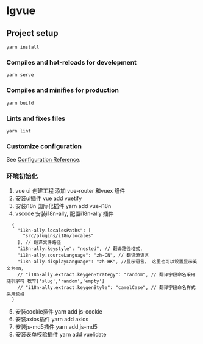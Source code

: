 # lgvue

## Project setup
```
yarn install
```

### Compiles and hot-reloads for development
```
yarn serve
```

### Compiles and minifies for production
```
yarn build
```

### Lints and fixes files
```
yarn lint
```

### Customize configuration
See [Configuration Reference](https://cli.vuejs.org/config/).



### 环境初始化
1. vue ui 创建工程 添加 vue-router 和vuex 组件
2. 安装ui插件 vue add vuetify
3. 安装i18n 国际化插件  yarn add vue-i18n 
4. vscode 安装i18n-ally, 配置i18n-ally 插件
  ```
    {
      "i18n-ally.localesPaths": [
        "src/plugins/i18n/locales"
      ], // 翻译文件路径
      "i18n-ally.keystyle": "nested", // 翻译路径格式,
      "i18n-ally.sourceLanguage": "zh-CN", // 翻译源语言
      "i18n-ally.displayLanguage": "zh-HK", //显示语言， 这里也可以设置显示英文为en,
      // "i18n-ally.extract.keygenStrategy": "random", // 翻译字段命名采用随机字符 枚举['slug','random','empty']
      // "i18n-ally.extract.keygenStyle": "camelCase", // 翻译字段命名样式采用驼峰
    }
  ```
  5. 安装cookie插件 yarn add js-cookie
  6. 安装axios插件 yarn add axios
  7. 安装js-md5插件 yarn add js-md5
  8. 安装表单校验插件 yarn add vuelidate